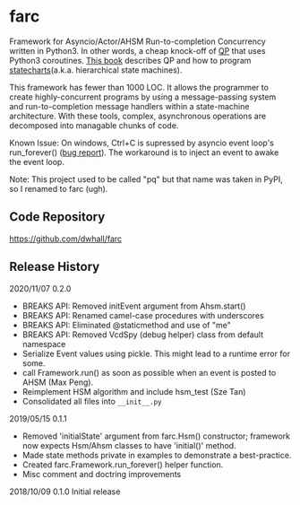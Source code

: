 # farc

Framework for Asyncio/Actor/AHSM Run-to-completion Concurrency
written in Python3.  In other words, a cheap knock-off of
[QP](www.state-machine.com) that uses Python3 coroutines.
[This book](https://newcontinuum.dl.sourceforge.net/project/qpc/doc/PSiCC2.pdf)
describes QP and how to program [statecharts](https://statecharts.github.io)(a.k.a. hierarchical state machines).

This framework has fewer than 1000 LOC.  It allows the programmer to create
highly-concurrent programs by using a message-passing system and
run-to-completion message handlers within a state-machine architecture.
With these tools, complex, asynchronous operations are decomposed
into managable chunks of code.

Known Issue: On windows, Ctrl+C is supressed by asyncio event loop's
run_forever() ([bug report](https://bugs.python.org/issue23057)).
The workaround is to inject an event to awake the event loop.

Note:  This project used to be called "pq" but that name was taken in PyPI,
so I renamed to farc (ugh).


## Code Repository

https://github.com/dwhall/farc


## Release History

2020/11/07  0.2.0
- BREAKS API: Removed initEvent argument from Ahsm.start()
- BREAKS API: Renamed camel-case procedures with underscores
- BREAKS API: Eliminated @staticmethod and use of "me"
- BREAKS API: Removed VcdSpy (debug helper) class from default namespace
- Serialize Event values using pickle.  This might lead to a runtime error for some.
- call Framework.run() as soon as possible when an event is posted to AHSM (Max Peng).
- Reimplement HSM algorithm and include hsm_test (Sze Tan)
- Consolidated all files into `__init__.py`

2019/05/15  0.1.1
- Removed 'initialState' argument from farc.Hsm() constructor;
  framework now expects Hsm/Ahsm classes to have 'initial()' method.
- Made state methods private in examples to demonstrate a best-practice.
- Created farc.Framework.run_forever() helper function.
- Misc comment and doctring improvements

2018/10/09  0.1.0   Initial release
